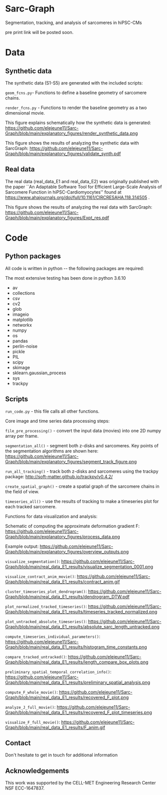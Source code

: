 # Sarc-Graph
Segmentation, tracking, and analysis of sarcomeres in hiPSC-CMs

pre print link will be posted soon. 

# Data

## Synthetic data

The synthetic data (S1-S5) are generated with the included scripts:

`geom_fcns.py`- Functions to define a baseline geometry of sarcomere chains. 

`render_fcns.py` - Functions to render the baseline geometry as a two dimensional movie. 

This figure explains schematically how the synthetic data is generated:
https://github.com/elejeune11/Sarc-Graph/blob/main/explanatory_figures/render_synthetic_data.png

This figure shows the results of analyzing the synthetic data with SarcGraph:
https://github.com/elejeune11/Sarc-Graph/blob/main/explanatory_figures/validate_synth.pdf

## Real data

The real data (real_data_E1 and real_data_E2) was originally published with the paper ``An Adaptable Software Tool for Efficient Large-Scale Analysis of Sarcomere Function in hiPSC-Cardiomyocytes'' found at https://www.ahajournals.org/doi/full/10.1161/CIRCRESAHA.118.314505 . 

This figure shows the results of analyzing the real data with SarcGraph:
https://github.com/elejeune11/Sarc-Graph/blob/main/explanatory_figures/Expt_res.pdf

# Code

## Python packages
All code is written in python -- the following packages are required:

The most extensive testing has been done in python 3.6.10

* av
* collections
* csv
* cv2
* glob
* imageio
* matplotlib
* networkx
* numpy
* os 
* pandas
* perlin-noise
* pickle
* PIL 
* scipy
* skimage
* sklearn.gaussian_process
* sys
* trackpy

## Scripts

`run_code.py` - this file calls all other functions. 

Core image and time series data processing steps: 

`file_pre_processing()` -  convert the input data (movies) into one 2D numpy array per frame. 

`segmentation_all()` - segment both z-disks and sarcomeres. Key points of the segmentation algorithms are shown here:
https://github.com/elejeune11/Sarc-Graph/blob/main/explanatory_figures/segment_track_figure.png

`run_all_tracking()` - track both z-disks and sarcomeres using the trackpy package:
http://soft-matter.github.io/trackpy/v0.4.2/

`create_spatial_graph()` - create a spatial graph of the sarcomere chains in the field of view. 

`timeseries_all()` - use the results of tracking to make a timeseries plot for each tracked sarcomere. 

Functions for data visualization and analysis:

Schematic of computing the approximate deformation gradient F:
https://github.com/elejeune11/Sarc-Graph/blob/main/explanatory_figures/process_data.png

Example output:
https://github.com/elejeune11/Sarc-Graph/blob/main/explanatory_figures/overview_outputs.png
  
 `visualize_segmentation()`: 
 https://github.com/elejeune11/Sarc-Graph/blob/main/real_data_E1_results/visualize_segmentation_0001.png
    
 `visualize_contract_anim_movie()`:
 https://github.com/elejeune11/Sarc-Graph/blob/main/real_data_E1_results/contract_anim.gif
    
 `cluster_timeseries_plot_dendrogram()`:
 https://github.com/elejeune11/Sarc-Graph/blob/main/real_data_E1_results/dendrogram_DTW.pdf
    
 `plot_normalized_tracked_timeseries()`:
 https://github.com/elejeune11/Sarc-Graph/blob/main/real_data_E1_results/timeseries_tracked_normalized.png
  
 `plot_untracked_absolute_timeseries()`:
 https://github.com/elejeune11/Sarc-Graph/blob/main/real_data_E1_results/absolute_sarc_length_untracked.png
    
 `compute_timeseries_individual_parameters()`:
 https://github.com/elejeune11/Sarc-Graph/blob/main/real_data_E1_results/histogram_time_constants.png
    
 `compare_tracked_untracked()`:
 https://github.com/elejeune11/Sarc-Graph/blob/main/real_data_E1_results/length_compare_box_plots.png
    
 `preliminary_spatial_temporal_correlation_info()`:
 https://github.com/elejeune11/Sarc-Graph/blob/main/real_data_E1_results/preliminary_spatial_analysis.png
    
 `compute_F_whole_movie()`:
 https://github.com/elejeune11/Sarc-Graph/blob/main/real_data_E1_results/recovered_F_plot.png
 
 `analyze_J_full_movie()`: 
 https://github.com/elejeune11/Sarc-Graph/blob/main/real_data_E1_results/recovered_F_plot_timeseries.png
 
 `visualize_F_full_movie()`: 
 https://github.com/elejeune11/Sarc-Graph/blob/main/real_data_E1_results/F_anim.gif


## Contact
Don't hesitate to get in touch for additional information 

## Acknowledgements 
This work was supported by the CELL-MET Engineering Research Center NSF ECC-1647837.
